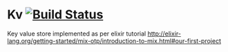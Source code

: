 Kv [![Build Status](https://travis-ci.org/endeepak/elixir-kv.svg?branch=master)](https://travis-ci.org/endeepak/elixir-kv)
==

Key value store implemented as per elixir tutorial http://elixir-lang.org/getting-started/mix-otp/introduction-to-mix.html#our-first-project
